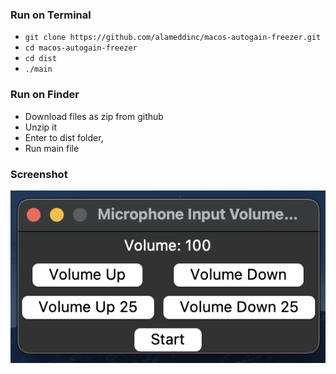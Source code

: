 ### Run on Terminal
- `git clone https://github.com/alameddinc/macos-autogain-freezer.git`
- `cd macos-autogain-freezer`
- `cd dist`
- `./main`

### Run on Finder
- Download files as zip from github
- Unzip it
- Enter to dist folder,
- Run main file 


### Screenshot
![](screenshot.png)